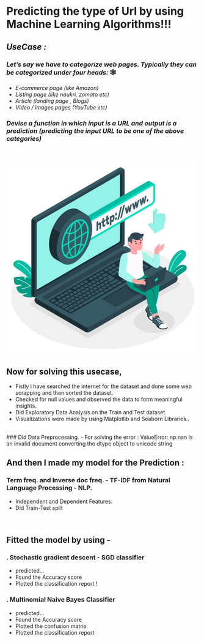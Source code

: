 # Predicting the type of Url by using Machine Learning Algorithms!!!

## _UseCase :_
### _Let’s say we have to categorize web pages. Typically they can be categorized under four heads:_ 🕸️
- _E-commerce page (like Amazon)_
- _Listing page (like naukri, zomato etc)_
- _Article (landing page , Blogs)_
- _Video / images pages (YouTube etc)_
### _Devise a function in which input is a URL and output is a prediction (predicting the input URL to be one of the above categories)_
<br> <br> 
![image](https://github.com/prateekagr21/Classification-of-websites/blob/main/urlimg.jpg)
## Now for solving this usecase,
- Fistly i have searched the internet for the dataset and done some web scrapping and then sorted the dataset.
- Checked for null values and observed the data to form meaningful insights.
- Did Exploratory Data Analysis on the Train and Test dataset.
- Visualizations were made by using Matplotlib and Seaborn Libraries..
<br> 
### Did Data Preprocessing.
- For solving the error : ValueError: np.nan is an invalid document converting the dtype object to unicode string


## And then I made my model for the Prediction :
### Term freq. and Inverse doc freq. - TF-IDF from Natural Language Processing - NLP.
- Independent and Dependent Features.
- Did Train-Test split<br> <br> <br>


## Fitted the model by using - 
### . Stochastic gradient descent - SGD classifier
- predicted...
- Found the Accuracy score
- Plotted the classification report !

### . Multinomial Naive Bayes Classifier
- predicted...
- Found the Accuracy score
- Plotted the confusion matrix
- Plotted the classification report





